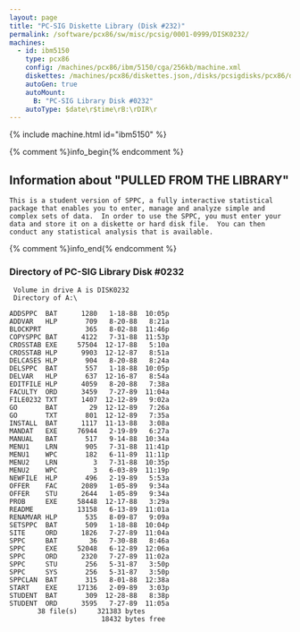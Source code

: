 ```yaml
---
layout: page
title: "PC-SIG Diskette Library (Disk #232)"
permalink: /software/pcx86/sw/misc/pcsig/0001-0999/DISK0232/
machines:
  - id: ibm5150
    type: pcx86
    config: /machines/pcx86/ibm/5150/cga/256kb/machine.xml
    diskettes: /machines/pcx86/diskettes.json,/disks/pcsigdisks/pcx86/diskettes.json
    autoGen: true
    autoMount:
      B: "PC-SIG Library Disk #0232"
    autoType: $date\r$time\rB:\rDIR\r
---
```


{% include machine.html id="ibm5150" %}

{% comment %}info_begin{% endcomment %}

## Information about "PULLED FROM THE LIBRARY"

    This is a student version of SPPC, a fully interactive statistical
    package that enables you to enter, manage and analyze simple and
    complex sets of data.  In order to use the SPPC, you must enter your
    data and store it on a diskette or hard disk file.  You can then
    conduct any statistical analysis that is available.
{% comment %}info_end{% endcomment %}


### Directory of PC-SIG Library Disk #0232

     Volume in drive A is DISK0232
     Directory of A:\

    ADDSPPC  BAT      1280   1-18-88  10:05p
    ADDVAR   HLP       709   8-20-88   8:21a
    BLOCKPRT           365   8-02-88  11:46p
    COPYSPPC BAT      4122   7-31-88  11:53p
    CROSSTAB EXE     57504  12-17-88   5:10a
    CROSSTAB HLP      9903  12-12-87   8:51a
    DELCASES HLP       904   8-20-88   8:24a
    DELSPPC  BAT       557   1-18-88  10:05p
    DELVAR   HLP       637  12-16-87   8:54a
    EDITFILE HLP      4059   8-20-88   7:38a
    FACULTY  ORD      3459   7-27-89  11:04a
    FILE0232 TXT      1407  12-12-89   9:02a
    GO       BAT        29  12-12-89   7:26a
    GO       TXT       801  12-12-89   7:35a
    INSTALL  BAT      1117  11-13-88   3:08a
    MANDAT   EXE     76944   2-19-89   6:27a
    MANUAL   BAT       517   9-14-88  10:34a
    MENU1    LRN       905   7-31-88  11:41p
    MENU1    WPC       182   6-11-89  11:11p
    MENU2    LRN         3   7-31-88  10:35p
    MENU2    WPC         3   6-03-89  11:19p
    NEWFILE  HLP       496   2-19-89   5:53a
    OFFER    FAC      2089   1-05-89   9:34a
    OFFER    STU      2644   1-05-89   9:34a
    PROB     EXE     58448  12-17-88   3:29a
    README           13158   6-13-89  11:01a
    RENAMVAR HLP       535   8-09-87   9:09a
    SETSPPC  BAT       509   1-18-88  10:04p
    SITE     ORD      1826   7-27-89  11:04a
    SPPC     BAT        36   7-30-88   8:46a
    SPPC     EXE     52048   6-12-89  12:06a
    SPPC     ORD      2320   7-27-89  11:02a
    SPPC     STU       256   5-31-87   3:50p
    SPPC     SYS       256   5-31-87   3:50p
    SPPCLAN  BAT       315   8-01-88  12:38a
    START    EXE     17136   2-09-89   3:03p
    STUDENT  BAT       309  12-28-88   8:38p
    STUDENT  ORD      3595   7-27-89  11:05a
           38 file(s)     321383 bytes
                           18432 bytes free
